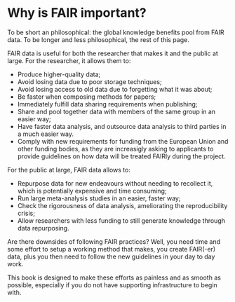 # Why is FAIR important?

To be short an philosophical: the global knowledge benefits pool from FAIR data.
To be longer and less philosophical, the rest of this page.

FAIR data is useful for both the researcher that makes it and the public at large.
For the researcher, it allows them to:
- Produce higher-quality data;
- Avoid losing data due to poor storage techniques;
- Avoid losing access to old data due to forgetting what it was about;
- Be faster when composing methods for papers;
- Immediately fulfill data sharing requirements when publishing;
- Share and pool together data with members of the same group in an easier way;
- Have faster data analysis, and outsource data analysis to third parties in a much easier way.
- Comply with new requirements for funding from the European Union and other funding bodies, as they are increasigly asking to applicants to provide guidelines on how data will be treated FAIRly during the project.

For the public at large, FAIR data allows to:
- Repurpose data for new endeavours without needing to recollect it, which is potentially expensive and time consuming;
- Run large meta-analysis studies in an easier, faster way;
- Check the rigorousness of data analysis, ameliorating the reproducibility crisis;
- Allow researchers with less funding to still generate knowledge through data repurposing.

Are there downsides of following FAIR practices?
Well, you need time and some effort to setup a working method that makes, you create FAIR(-er) data, plus you then need to follow the new guidelines in your day to day work.

This book is designed to make these efforts as painless and as smooth as possible, especially if you do not have supporting infrastructure to begin with.
